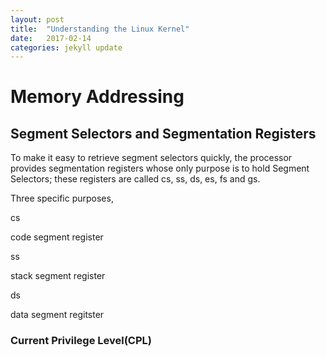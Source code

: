 ```yaml
---
layout: post
title:  "Understanding the Linux Kernel"
date:   2017-02-14
categories: jekyll update
---
```


# Memory Addressing

## Segment Selectors and Segmentation Registers

To make it easy to retrieve segment selectors quickly, the processor provides segmentation registers whose only purpose is to hold Segment Selectors; these registers are called cs, ss, ds, es, fs and gs.

Three specific purposes,

cs

code segment register

ss 

stack segment register

ds 

data segment regitster


### Current Privilege Level(CPL)



